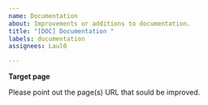 ```yaml
---
name: Documentation
about: Improvements or additions to documentation.
title: "[DOC] Documentation "
labels: documentation
assignees: Laul0

---
```


**Target page**

Please point out the page(s) URL that sould be improved.
